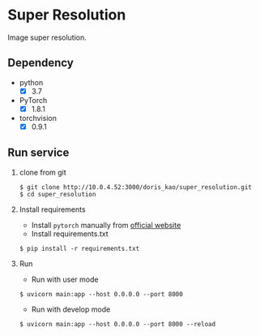 # Super Resolution
Image super resolution.


## Dependency
- python
    - [x] 3.7
- PyTorch
    - [x] 1.8.1
- torchvision
    - [x] 0.9.1

## Run service
1. clone from git
    ```shell=
    $ git clone http://10.0.4.52:3000/doris_kao/super_resolution.git
    $ cd super_resolution
    ```

2. Install requirements
    - Install `pytorch` manually from [official website](https://pytorch.org/get-started/previous-versions/)
    - Install requirements.txt
    ```shell=
    $ pip install -r requirements.txt
    ```

2. Run
    - Run with user mode
    ```shell=
    $ uvicorn main:app --host 0.0.0.0 --port 8000
    ```

    - Run with develop mode
    ```shell=
    $ uvicorn main:app --host 0.0.0.0 --port 8000 --reload
    ```

